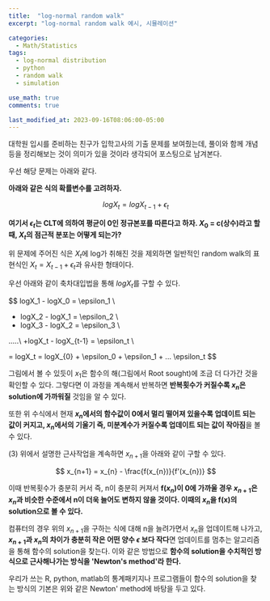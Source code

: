 ```yaml
---
title:  "log-normal random walk"
excerpt: "log-normal random walk 예시, 시뮬레이션"

categories:
  - Math/Statistics
tags:
  - log-normal distribution
  - python
  - random walk
  - simulation

use_math: true
comments: true

last_modified_at: 2023-09-16T08:06:00-05:00
---
```


대학원 입시를 준비하는 친구가 입학고사의 기출 문제를 보여줬는데, 풀이와 함께 개념 등을 정리해보는 것이 의미가 있을 것이라 생각되어 포스팅으로 남겨본다.

우선 해당 문제는 아래와 같다. 

**아래와 같은 식의 확률변수를 고려하자.** 

$$
logX_{t} = logX_{t-1} + \epsilon_{t}
$$

**여기서 $\epsilon_{t}$는 CLT에 의하여 평균이 0인 정규본포를 따른다고 하자. $X_0$ = c(상수)라고 할때, $X_{t}$의 점근적 분포는 어떻게 되는가?** 


위 문제에 주어진 식은 $X_{t}$에 log가 취해진 것을 제외하면 일반적인 random walk의 표현식인 $X_{t} = X_{t-1} + \epsilon_{t}$과 유사한 형태이다. 

우선 아래와 같이 축차대입법을 통해 $logX_{t}$를 구할 수 있다.

$$
logX_1 - logX_0 = \epsilon_1 \\
+ logX_2 - logX_1 = \epsilon_2 \\
+ logX_3 - logX_2 = \epsilon_3 \\

.....\\
+logX_t - logX_{t-1} = \epsilon_t \\

= logX_t  = logX_{0} + \epsilon_0 + \epsilon_1 + ... \epsilon_t 
$$

그림에서 볼 수 있듯이 $x_{1}$은 함수의 해(그림에서 Root sought)에 조금 더 다가간 것을 확인할 수 있다. 그렇다면 이 과정을 계속해서 반복하면 **반복횟수가 커질수록 $x_{n}$은 solution에 가까워질** 것임을 알 수 있다.

또한 위 수식에서 현재 **$x_{n}$에서의 함수값이 0에서 멀리 떨어져 있을수록 업데이트 되는 값이 커지고, $x_{n}$에서의 기울기 즉, 미분계수가 커질수록 업데이트 되는 값이 작아짐**을 볼 수 있다. 

(3) 위에서 설명한 근사작업을 계속하면 $x_{n+1}$을 아래와 같이 구할 수 있다.

$$
x_{n+1} = x_{n} - \frac{f(x_{n})}{f'(x_{n})}
$$

이때 반복횟수가 충분히 커서 즉, n이 충분히 커져서 **f($x_{n}$)이 0에 가까울 경우 $x_{n+1}$은 $x_{n}$과 비슷한 수준에서 n이 더욱 늘어도 변하지 않을 것이다. 이때의 $x_{n}$을 f(x)의 solution으로 볼 수 있다.**

컴퓨터의 경우 위의 $x_{n+1}$을 구하는 식에 대해 n을 늘려가면서 $x_{n}$을 업데이트해 나가고, **$x_{n+1}$과 $x_{n}$의 차이가 충분히 작은 어떤 양수 $\epsilon$ 보다 작다**면 업데이트를 멈추는 알고리즘을 통해 함수의 solution을 찾는다. 이와 같은 방법으로 **함수의 solution을 수치적인 방식으로 근사해나가는 방식을 'Newton's method'라 한다.** 

우리가 쓰는 R, python, matlab의 통계패키지나 프로그램들이 함수의 solution을 찾는 방식의 기본은 위와 같은 Newton' method에 바탕을 두고 있다. 
